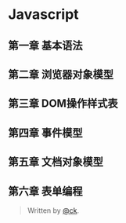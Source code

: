 
# Javascript

## 第一章 基本语法



## 第二章 浏览器对象模型



## 第三章 DOM操作样式表



## 第四章 事件模型



## 第五章 文档对象模型



## 第六章 表单编程




>Written by [@ck](www.uitavern.com).